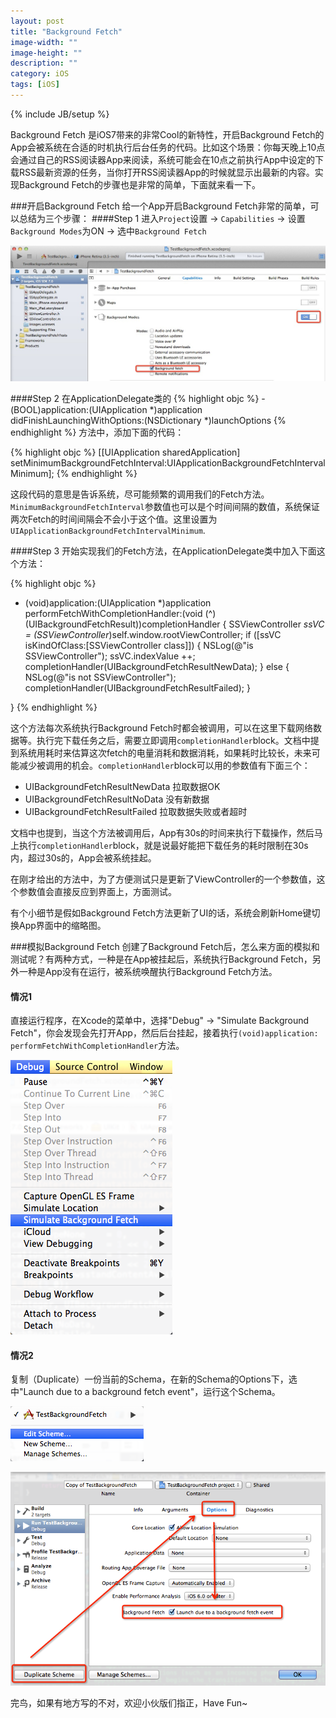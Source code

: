 ```yaml
---
layout: post
title: "Background Fetch"
image-width: ""
image-height: ""
description: ""
category: iOS
tags: [iOS]
---
```

{% include JB/setup %}

Background Fetch 是iOS7带来的非常Cool的新特性，开启Background Fetch的App会被系统在合适的时机执行后台任务的代码。比如这个场景：你每天晚上10点会通过自己的RSS阅读器App来阅读，系统可能会在10点之前执行App中设定的下载RSS最新资源的任务，当你打开RSS阅读器App的时候就显示出最新的内容。实现Background Fetch的步骤也是非常的简单，下面就来看一下。

###开启Background Fetch
给一个App开启Background Fetch非常的简单，可以总结为三个步骤：
####Step 1 
进入`Project`设置 -> `Capabilities` -> 设置`Background Modes`为ON -> 选中`Background Fetch`

![BG_Fetch01](/assets/resources/BG_Fetch01.png)

####Step 2
在ApplicationDelegate类的
{% highlight objc %}
-(BOOL)application:(UIApplication *)application didFinishLaunchingWithOptions:(NSDictionary *)launchOptions
{% endhighlight %}
方法中，添加下面的代码：

{% highlight objc %}
[[UIApplication sharedApplication] setMinimumBackgroundFetchInterval:UIApplicationBackgroundFetchIntervalMinimum];
{% endhighlight %}

这段代码的意思是告诉系统，尽可能频繁的调用我们的Fetch方法。`MinimumBackgroundFetchInterval`参数值也可以是个时间间隔的数值，系统保证两次Fetch的时间间隔会不会小于这个值。这里设置为`UIApplicationBackgroundFetchIntervalMinimum`.

####Step 3
开始实现我们的Fetch方法，在ApplicationDelegate类中加入下面这个方法：

{% highlight objc %}
- (void)application:(UIApplication *)application performFetchWithCompletionHandler:(void (^)(UIBackgroundFetchResult))completionHandler {
    SSViewController *ssVC = (SSViewController*)self.window.rootViewController;
    if ([ssVC isKindOfClass:[SSViewController class]]) {
        NSLog(@"is SSViewController");
        ssVC.indexValue ++;
        completionHandler(UIBackgroundFetchResultNewData);
    } else {
        NSLog(@"is not SSViewController");
        completionHandler(UIBackgroundFetchResultFailed);
    }
    
}
{% endhighlight %}

这个方法每次系统执行Background Fetch时都会被调用，可以在这里下载网络数据等。执行完下载任务之后，需要立即调用`completionHandler`block。文档中提到系统用耗时来估算这次fetch的电量消耗和数据消耗，如果耗时比较长，未来可能减少被调用的机会。`completionHandler`block可以用的参数值有下面三个：

* UIBackgroundFetchResultNewData 拉取数据OK
* UIBackgroundFetchResultNoData  没有新数据
* UIBackgroundFetchResultFailed  拉取数据失败或者超时

文档中也提到，当这个方法被调用后，App有30s的时间来执行下载操作，然后马上执行`completionHandler`block，就是说最好能把下载任务的耗时限制在30s内，超过30s的，App会被系统挂起。

在刚才给出的方法中，为了方便测试只是更新了ViewController的一个参数值，这个参数值会直接反应到界面上，方面测试。

有个小细节是假如Background Fetch方法更新了UI的话，系统会刷新Home键切换App界面中的缩略图。

###模拟Background Fetch
创建了Background Fetch后，怎么来方面的模拟和测试呢？有两种方式，一种是在App被挂起后，系统执行Background Fetch，另外一种是App没有在运行，被系统唤醒执行Background Fetch方法。

#### 情况1
直接运行程序，在Xcode的菜单中，选择"Debug" -> "Simulate Background Fetch"，你会发现会先打开App，然后后台挂起，接着执行`(void)application: performFetchWithCompletionHandler`方法。

![BG_Fetch02](/assets/resources/BG_Fetch02.png)

#### 情况2
复制（Duplicate）一份当前的Schema，在新的Schema的Options下，选中"Launch due to a background fetch event"，运行这个Schema。

![BG_Fetch03](/assets/resources/BG_Fetch03.png)

![BG_Fetch04](/assets/resources/BG_Fetch04.png)

完鸟，如果有地方写的不对，欢迎小伙版们指正，Have Fun~





